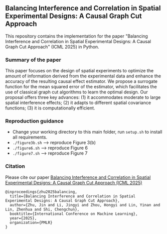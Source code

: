 Balancing Interference and Correlation in Spatial Experimental Designs: A Causal Graph Cut Approach
---------------

This repository contains the implementation for the paper "Balancing Interference and Correlation in Spatial Experimental Designs: A Causal Graph Cut Approach" (ICML 2025) in Python. 

### Summary of the paper

This paper focuses on the design of spatial experiments to optimize the amount of information derived from the experimental data and enhance the accuracy of the resulting causal effect estimator. We propose a surrogate function for the mean squared error of the estimator, which facilitates the use of classical graph cut algorithms to learn the optimal design. Our proposal offers three key advances: (1) it accommodates moderate to large spatial interference effects; (2) it adapts to different spatial covariance functions; (3) it is computationally efficient.

### Reproduction guidance

- Change your working directory to this main folder, run `setup.sh` to install all requirements.
- `./figure3b.sh` --> reproduce Figure 3(b)
- `./figure6.sh` --> reproduce Figure 6
- `./figure7.sh` --> reproduce Figure 7

### Citation

Please cite our paper [Balancing Interference and Correlation in Spatial Experimental Designs: A Causal Graph Cut Approach (ICML 2025)]()

```
@inproceedings{zhu2025balancing,
  title={Balancing Interference and Correlation in Spatial Experimental Designs: A Causal Graph Cut Approach},
  author={Zhu, Jin and Li, Jingyi and Zhou, Hongyi and Lin, Yinan and Lin, Zhenhua and Shi, Chengchun},
  booktitle={International Conference on Machine Learning},
  year={2025},
  organization={PMLR}
}
```
